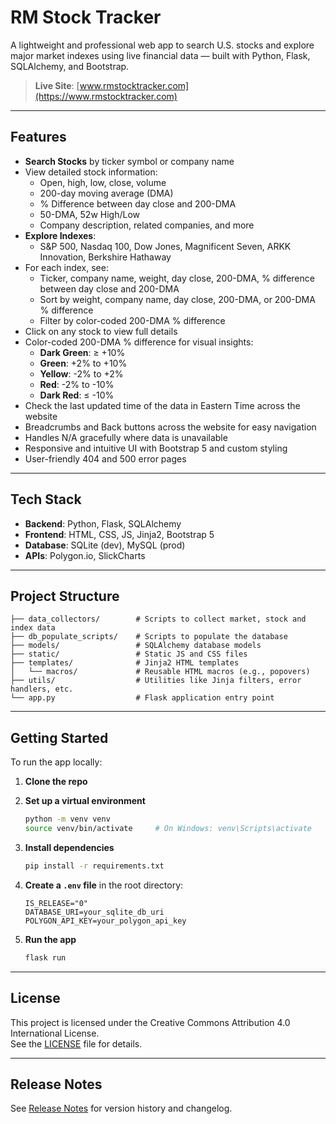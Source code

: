 # RM Stock Tracker

A lightweight and professional web app to search U.S. stocks and explore major market indexes using live financial data — built with Python, Flask, SQLAlchemy, and Bootstrap.

> **Live Site**: [www.rmstocktracker.com](https://www.rmstocktracker.com)

---

## Features

- **Search Stocks** by ticker symbol or company name
- View detailed stock information:
  - Open, high, low, close, volume
  - 200-day moving average (DMA)
  - % Difference between day close and 200-DMA
  - 50-DMA, 52w High/Low
  - Company description, related companies, and more
- **Explore Indexes**:
  - S&P 500, Nasdaq 100, Dow Jones, Magnificent Seven, ARKK Innovation, Berkshire Hathaway
- For each index, see:
  - Ticker, company name, weight, day close, 200-DMA, % difference between day close and 200-DMA
  - Sort by weight, company name, day close, 200-DMA, or 200-DMA % difference
  - Filter by color-coded 200-DMA % difference
- Click on any stock to view full details
- Color-coded 200-DMA % difference for visual insights:
  - **Dark Green**: ≥ +10%
  - **Green**: +2% to +10%
  - **Yellow**: -2% to +2%
  - **Red**: -2% to -10%
  - **Dark Red**: ≤ -10%
- Check the last updated time of the data in Eastern Time across the website
- Breadcrumbs and Back buttons across the website for easy navigation
- Handles N/A gracefully where data is unavailable
- Responsive and intuitive UI with Bootstrap 5 and custom styling
- User-friendly 404 and 500 error pages

---

## Tech Stack

- **Backend**: Python, Flask, SQLAlchemy
- **Frontend**: HTML, CSS, JS, Jinja2, Bootstrap 5
- **Database**: SQLite (dev), MySQL (prod)
- **APIs**: Polygon.io, SlickCharts

---

## Project Structure

```
├── data_collectors/        # Scripts to collect market, stock and index data
├── db_populate_scripts/    # Scripts to populate the database
├── models/                 # SQLAlchemy database models
├── static/                 # Static JS and CSS files
├── templates/              # Jinja2 HTML templates
│   └── macros/             # Reusable HTML macros (e.g., popovers)
├── utils/                  # Utilities like Jinja filters, error handlers, etc.
└── app.py                  # Flask application entry point
```

---

## Getting Started

To run the app locally:

1. **Clone the repo**
2. **Set up a virtual environment**

   ```bash
   python -m venv venv
   source venv/bin/activate     # On Windows: venv\Scripts\activate
   ```

3. **Install dependencies**

   ```bash
   pip install -r requirements.txt
   ```

4. **Create a `.env` file** in the root directory:

   ```env
   IS_RELEASE="0"
   DATABASE_URI=your_sqlite_db_uri
   POLYGON_API_KEY=your_polygon_api_key
   ```

5. **Run the app**

   ```bash
   flask run
   ```

---

## License

This project is licensed under the Creative Commons Attribution 4.0 International License.  
See the [LICENSE](./LICENSE.md) file for details.

---

## Release Notes

See [Release Notes](./RELEASE_NOTES.md) for version history and changelog.

